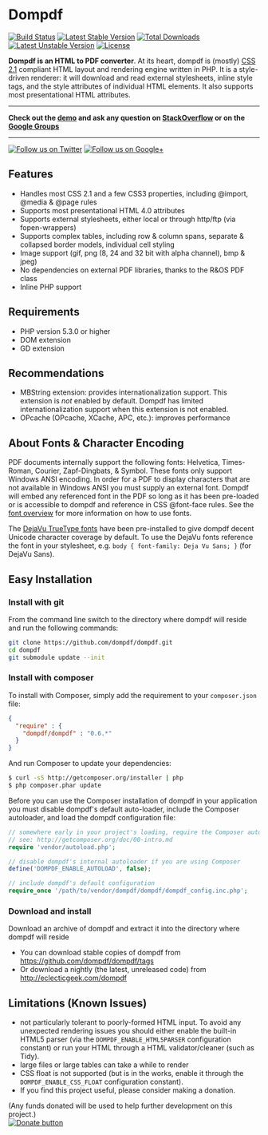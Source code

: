 Dompdf
======

[![Build Status](https://travis-ci.org/dompdf/dompdf.png?branch=master)](https://travis-ci.org/dompdf/dompdf) [![Latest Stable Version](https://poser.pugx.org/dompdf/dompdf/v/stable.png)](https://packagist.org/packages/dompdf/dompdf) [![Total Downloads](https://poser.pugx.org/dompdf/dompdf/downloads.png)](https://packagist.org/packages/dompdf/dompdf) [![Latest Unstable Version](https://poser.pugx.org/dompdf/dompdf/v/unstable.png)](https://packagist.org/packages/dompdf/dompdf) [![License](https://poser.pugx.org/dompdf/dompdf/license.png)](https://packagist.org/packages/dompdf/dompdf)

**Dompdf is an HTML to PDF converter**.
At its heart, dompdf is (mostly) [CSS 2.1](http://www.w3.org/TR/CSS2/) compliant
HTML layout and rendering engine written in PHP. It is a style-driven renderer:
it will download and read external stylesheets, inline style tags, and the style
attributes of individual HTML elements. It also supports most presentational
HTML attributes.

----

**Check out the [demo](http://pxd.me/dompdf/www/examples.php) and ask any
question on [StackOverflow](http://stackoverflow.com/questions/tagged/dompdf) or
on the [Google Groups](http://groups.google.com/group/dompdf)**

----

[![Follow us on Twitter](http://twitter-badges.s3.amazonaws.com/twitter-a.png)](http://www.twitter.com/dompdf)
[![Follow us on Google+](https://ssl.gstatic.com/images/icons/gplus-32.png)](https://plus.google.com/108710008521858993320?prsrc=3)

## Features

 * Handles most CSS 2.1 and a few CSS3 properties, including @import, @media &
   @page rules
 * Supports most presentational HTML 4.0 attributes
 * Supports external stylesheets, either local or through http/ftp (via
   fopen-wrappers)
 * Supports complex tables, including row & column spans, separate & collapsed
   border models, individual cell styling
 * Image support (gif, png (8, 24 and 32 bit with alpha channel), bmp & jpeg)
 * No dependencies on external PDF libraries, thanks to the R&OS PDF class
 * Inline PHP support
 
## Requirements

 * PHP version 5.3.0 or higher
 * DOM extension
 * GD extension

## Recommendations

 * MBString extension: provides internationalization support. This extension is
   *not* enabled by default. Dompdf has limited internationalization support
   when this extension is not enabled.
 * OPcache (OPcache, XCache, APC, etc.): improves performance

## About Fonts & Character Encoding

PDF documents internally support the following fonts: Helvetica, Times-Roman,
Courier, Zapf-Dingbats, & Symbol. These fonts only support Windows ANSI
encoding. In order for a PDF to display characters that are not available in
Windows ANSI you must supply an external font. Dompdf will embed any referenced
font in the PDF so long as it has been pre-loaded or is accessible to dompdf and
reference in CSS @font-face rules. See the
[font overview](https://github.com/dompdf/dompdf/wiki/About-Fonts-and-Character-Encoding)
for more information on how to use fonts.

The [DejaVu TrueType fonts](http://dejavu-fonts.org) have been pre-installed to
give dompdf decent Unicode character coverage by default. To use the DejaVu
fonts reference the font in your stylesheet, e.g. `body { font-family: Deja Vu
Sans; }` (for DejaVu Sans).

## Easy Installation

### Install with git

From the command line switch to the directory where dompdf will reside and run
the following commands:

```sh
git clone https://github.com/dompdf/dompdf.git
cd dompdf
git submodule update --init
```

### Install with composer

To install with Composer, simply add the requirement to your `composer.json`
file:

```json
{
  "require" : {
    "dompdf/dompdf" : "0.6.*"
  }
}
```

And run Composer to update your dependencies:

```bash
$ curl -sS http://getcomposer.org/installer | php
$ php composer.phar update
```
    
Before you can use the Composer installation of dompdf in your application you
must disable dompdf's default auto-loader, include the Composer autoloader, and
load the dompdf configuration file:

```php
// somewhere early in your project's loading, require the Composer autoloader
// see: http://getcomposer.org/doc/00-intro.md
require 'vendor/autoload.php';

// disable dompdf's internal autoloader if you are using Composer
define('DOMPDF_ENABLE_AUTOLOAD', false);

// include dompdf's default configuration
require_once '/path/to/vendor/dompdf/dompdf/dompdf_config.inc.php';
```

### Download and install

Download an archive of dompdf and extract it into the directory where dompdf
will reside
 * You can download stable copies of dompdf from
   https://github.com/dompdf/dompdf/tags
 * Or download a nightly (the latest, unreleased code) from
   http://eclecticgeek.com/dompdf

## Limitations (Known Issues)

 * not particularly tolerant to poorly-formed HTML input. To avoid any
   unexpected rendering issues you should either enable the built-in HTML5
   parser (via the `DOMPDF_ENABLE_HTML5PARSER` configuration constant) or run
   your HTML through a HTML validator/cleaner (such as Tidy).
 * large files or large tables can take a while to render
 * CSS float is not supported (but is in the works, enable it through the
   `DOMPDF_ENABLE_CSS_FLOAT` configuration constant).
 * If you find this project useful, please consider making a donation.

(Any funds donated will be used to help further development on this project.)	
[![Donate button](https://www.paypal.com/en_US/i/btn/btn_donate_SM.gif)](http://goo.gl/DSvWf)
